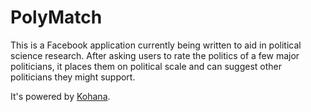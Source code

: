 PolyMatch
=================================

This is a Facebook application currently being written to aid in political science research.
After asking users to rate the politics of a few major politicians, it places them on political scale and can suggest other politicians they might support.

It's powered by [Kohana](http://kohanaframework.org/).

